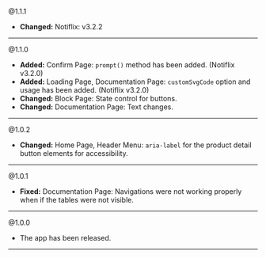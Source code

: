 @1.1.1
* **Changed:** Notiflix: v3.2.2

-----

@1.1.0
* **Added:** Confirm Page: `prompt()` method has been added. (Notiflix v3.2.0)
* **Added:** Loading Page, Documentation Page: `customSvgCode` option and usage has been added. (Notiflix v3.2.0)
* **Changed:** Block Page: State control for buttons.
* **Changed:** Documentation Page: Text changes.

-----

@1.0.2
* **Changed:** Home Page, Header Menu: `aria-label` for the product detail button elements for accessibility.

-----

@1.0.1
* **Fixed:** Documentation Page: Navigations were not working properly when if the tables were not visible.

-----

@1.0.0
* The app has been released.

-----
